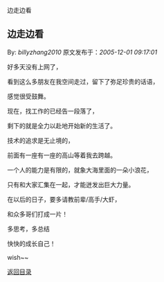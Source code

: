 边走边看
## 边走边看

By: *billyzhang2010* 原文发布于：*2005-12-01 09:17:01*

好多天没有上网了，

看到这么多朋友在我空间走过，留下了弥足珍贵的话语，

感觉很受鼓舞。

现在，找工作的已经告一段落了，

剩下的就是全力以赴地开始新的生活了。

 

技术的追求是无止境的，

前面有一座有一座的高山等着我去跨越。

 

一个人的能力是有限的，就象大海里面的一朵小浪花，

只有和大家汇集在一起，才能迸发出巨大力量。

 

在以后的日子，要多请教前辈/高手/大虾，

和众多哥们打成一片！

多思考，多总结

快快的成长自己！

 

wish~~

 

 

 

 

 

 

 

[返回目录](index.html)
